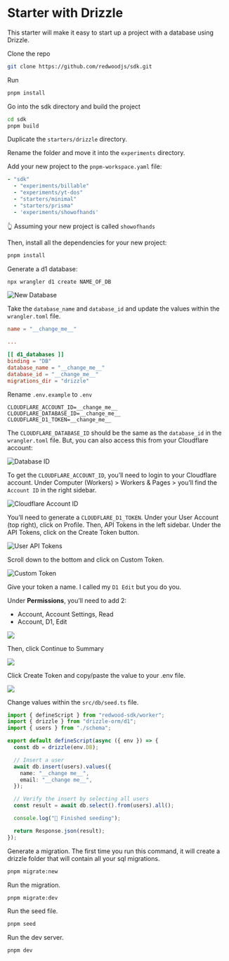 # Starter with Drizzle

This starter will make it easy to start up a project with a database using Drizzle.

Clone the repo

```bash
git clone https://github.com/redwoodjs/sdk.git
```

Run

```bash
pnpm install
```

Go into the sdk directory and build the project

```bash
cd sdk
pnpm build
```

Duplicate the `starters/drizzle` directory.

Rename the folder and move it into the `experiments` directory.

Add your new project to the `pnpm-workspace.yaml` file:

```yaml
- "sdk"
  - "experiments/billable"
  - "experiments/yt-dos"
  - "starters/minimal"
  - "starters/prisma"
  - 'experiments/showofhands'
```

👆 Assuming your new project is called `showofhands`

Then, install all the dependencies for your new project:

```bash
pnpm install
```

Generate a d1 database:

```bash
npx wrangler d1 create NAME_OF_DB
```

![New Database](./public/images/new-db.png)

Take the `database_name` and `database_id` and update the values within the `wrangler.toml` file.

```toml
name = "__change_me__"

...

[[ d1_databases ]]
binding = "DB"
database_name = "__change_me__"
database_id = "__change_me__"
migrations_dir = "drizzle"
```

Rename `.env.example` to `.env`

```text
CLOUDFLARE_ACCOUNT_ID=__change_me__
CLOUDFLARE_DATABASE_ID=__change_me__
CLOUDFLARE_D1_TOKEN=__change_me__
```

The `CLOUDFLARE_DATABASE_ID` should be the same as the `database_id` in the `wrangler.toml` file. But, you can also access this from your Cloudflare account:

![Database ID](./public/images/database-id.png)

To get the `CLOUDFLARE_ACCOUNT_ID`, you’ll need to login to your Cloudflare account. Under Computer (Workers) > Workers & Pages > you’ll find the `Account ID` in the right sidebar.

![Cloudflare Account ID](./public/images/cloudflare-account-id.png)

You’ll need to generate a `CLOUDFLARE_D1_TOKEN`. Under your User Account (top right), click on Profile. Then, API Tokens in the left sidebar. Under the API Tokens, click on the Create Token button.

![User API Tokens](./public/images/cloudflare-user-api-tokens.png)

Scroll down to the bottom and click on Custom Token.

![Custom Token](./public/images/cloudflare-custom-token.png)

Give your token a name. I called my `D1 Edit` but you do you.

Under **Permissions**, you’ll need to add 2:

- Account, Account Settings, Read
- Account, D1, Edit

![](./public/images/cloudflare-new-token.png)

Then, click Continue to Summary

![](./public/images/cloudflare-token-summary.png)

Click Create Token and copy/paste the value to your .env file.

![](./public/images/cloudflare-copy-token.png)

Change values within the `src/db/seed.ts` file.

```ts
import { defineScript } from "redwood-sdk/worker";
import { drizzle } from "drizzle-orm/d1";
import { users } from "./schema";

export default defineScript(async ({ env }) => {
  const db = drizzle(env.DB);

  // Insert a user
  await db.insert(users).values({
    name: "__change me__",
    email: "__change me__",
  });

  // Verify the insert by selecting all users
  const result = await db.select().from(users).all();

  console.log("🌱 Finished seeding");

  return Response.json(result);
});
```

Generate a migration. The first time you run this command, it will create a drizzle folder that will contain all your sql migrations.

```bash
pnpm migrate:new
```

Run the migration.

```bash
pnpm migrate:dev
```

Run the seed file.

```bash
pnpm seed
```

Run the dev server.

```bash
pnpm dev
```
